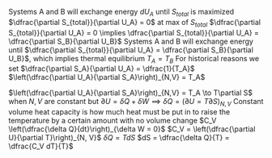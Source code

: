 Systems A and B will exchange energy $dU_A$ until $S_{total}$ is maximized
	$\dfrac{\partial S_{total}}{\partial U_A} = 0$ at max of $S_{total}$
	$\dfrac{\partial S_{total}}{\partial U_A} = 0 \implies \dfrac{\partial S_{total}}{\partial U_A} = \dfrac{\partial S_B}{\partial U_B}$
	Systems A and B will exchange energy until $\dfrac{\partial S_{total}}{\partial U_A} = \dfrac{\partial S_B}{\partial U_B}$, which implies thermal equilibrium $T_A = T_B$
	For historical reasons we set $\dfrac{\partial S_A}{\partial U_A} = \dfrac{1}{T_A}$
		$\left(\dfrac{\partial U_A}{\partial S_A}\right)_{N,V} = T_A$

$\left(\dfrac{\partial U_A}{\partial S_A}\right)_{N,V} = T_A \to T\partial S$ when $N,V$ are constant
	but $\partial U = \delta Q + \delta W \implies \delta Q = (\partial U = T\partial S)_{N,V}$
	Constant volume heat capacity is how much heat must be put in to raise the temperature by a certain amount with no volume change $C_V \left(\dfrac{\delta Q}{dt}\right)_{\delta W = 0}$ 
		$C_V = \left(\dfrac{\partial U}{\partial T}\right)_{N, V}$
		$\delta Q = TdS$
		$dS = \dfrac{\delta Q}{T} = \dfrac{C_V dT}{T}$

